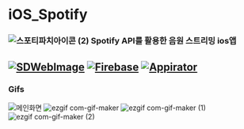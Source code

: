 # iOS_Spotify
### ![스포티파치아이콘 (2)](https://user-images.githubusercontent.com/61308364/135743292-21beb2dd-ab38-44c6-a913-13da1a4cc41f.jpeg) Spotify API를 활용한 음원 스트리밍 ios앱
[![SDWebImage](https://img.shields.io/badge/Library-SDWebImage-green)]()
[![Firebase](https://img.shields.io/badge/Framwork-Firebase-red)]()
[![Appirator](https://img.shields.io/badge/Library-Appirater-orange)]()
---
### Gifs
![메인화면](https://user-images.githubusercontent.com/61308364/135742244-88d98656-8f77-4654-a98f-e70e14b17e38.gif) ![ezgif com-gif-maker](https://user-images.githubusercontent.com/61308364/135742446-de256cf6-4eed-47ce-9f69-79d49951ac70.gif) ![ezgif com-gif-maker (1)](https://user-images.githubusercontent.com/61308364/135742487-ff7acc6f-9c24-4d25-bb08-dd9c4b0f4d7a.gif) ![ezgif com-gif-maker (2)](https://user-images.githubusercontent.com/61308364/135742618-5f3cb30a-710e-489f-8ff7-f878cf73c95a.gif)
